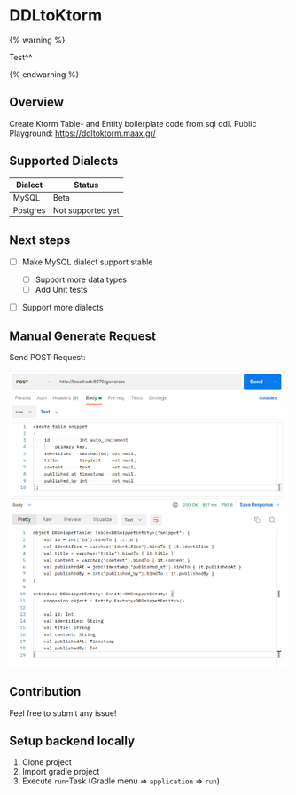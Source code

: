 # DDLtoKtorm

{% warning %}

Test^^

{% endwarning %}


## Overview

Create Ktorm Table- and Entity boilerplate code from sql ddl.
Public Playground: https://ddltoktorm.maax.gr/


## Supported Dialects

| Dialect  | Status            |
|----------|-------------------|
| MySQL    | Beta              |
| Postgres | Not supported yet |

## Next steps

* [ ] Make MySQL dialect support stable
  * [ ] Support more data types
  * [ ] Add Unit tests
* [ ] Support more dialects


## Manual Generate Request

Send POST Request:

![postmanGenerate.png](assets/postmanGenerate.png)


## Contribution

Feel free to submit any issue!

## Setup backend locally

1. Clone project
2. Import gradle project
3. Execute `run`-Task (Gradle menu => `application` => `run`)
